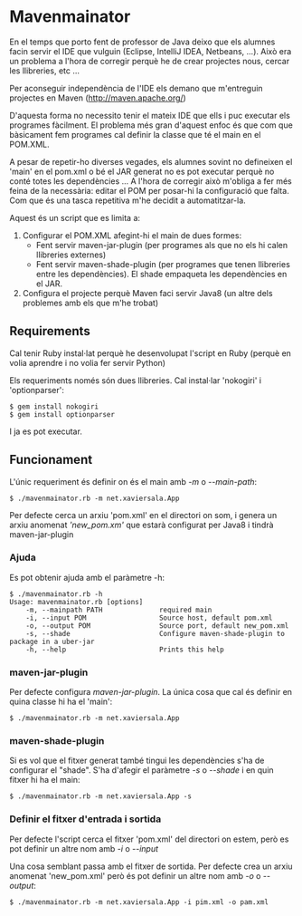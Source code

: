 Mavenmainator
==========================
En el temps que porto fent de professor de Java deixo que els alumnes facin servir el IDE que vulguin (Eclipse, IntelliJ IDEA, Netbeans, ...). Això era un problema a l'hora de corregir perquè he de crear projectes nous, cercar les llibreries, etc ...

Per aconseguir independència de l'IDE els demano que m'entreguin projectes en Maven (http://maven.apache.org/)

D'aquesta forma no necessito tenir el mateix IDE que ells i puc executar els programes fàcilment. El problema més gran d'aquest enfoc és que com que bàsicament fem programes cal definir la classe que té el main en el POM.XML. 

A pesar de repetir-ho diverses vegades, els alumnes sovint no defineixen el 'main' en el pom.xml o bé el JAR generat no es pot executar perquè no conté totes les dependències ... A l'hora de corregir això m'obliga a fer més feina de la necessària: editar el POM per posar-hi la configuració que falta. Com que és una tasca repetitiva m'he decidit a automatitzar-la.

Aquest és un script que es limita a:

1. Configurar el POM.XML afegint-hi el main de dues formes:
    - Fent servir maven-jar-plugin (per programes als que no els hi calen llibreries externes)
    - Fent servir maven-shade-plugin (per programes que tenen llibreries entre les dependències). El shade empaqueta les dependències en el JAR.
2. Configura el projecte perquè Maven faci servir Java8 (un altre dels problemes amb els que m'he trobat)

Requirements
------------------

Cal tenir Ruby instal·lat perquè he desenvolupat l'script en Ruby (perquè en volia aprendre i no volia fer servir Python)

Els requeriments només són dues llibreries. Cal instal·lar 'nokogiri' i 'optionparser': 

    $ gem install nokogiri
    $ gem install optionparser

I ja es pot executar.

Funcionament
-----------------
L'únic requeriment és definir on és el main amb *-m* o *--main-path*:

    $ ./mavenmainator.rb -m net.xaviersala.App

Per defecte cerca un arxiu 'pom.xml' en el directori on som, i genera un arxiu anomenat *'new_pom.xm'* que estarà configurat per Java8 i tindrà maven-jar-plugin

### Ajuda
Es pot obtenir ajuda amb el paràmetre -h:

    $ ./mavenmainator.rb -h
    Usage: mavenmainator.rb [options]
        -m, --mainpath PATH              required main
        -i, --input POM                  Source host, default pom.xml
        -o, --output POM                 Source port, default new_pom.xml
        -s, --shade                      Configure maven-shade-plugin to package in a uber-jar
        -h, --help                       Prints this help

### maven-jar-plugin

Per defecte configura *maven-jar-plugin*. La única cosa que cal és definir en quina classe hi ha el 'main':

    $ ./mavenmainator.rb -m net.xaviersala.App

### maven-shade-plugin

Si es vol que el fitxer generat també tingui les dependències s'ha de configurar el "shade". S'ha d'afegir el paràmetre *-s* o *--shade* i en quin fitxer hi ha el main:

    $ ./mavenmainator.rb -m net.xaviersala.App -s

### Definir el fitxer d'entrada i sortida
Per defecte l'script cerca el fitxer 'pom.xml' del directori on estem, però es pot definir un altre nom amb *-i* o *--input*

Una cosa semblant passa amb el fitxer de sortida. Per defecte crea un arxiu anomenat 'new_pom.xml' però és pot definir un altre nom amb *-o* o *--output*: 

    $ ./mavenmainator.rb -m net.xaviersala.App -i pim.xml -o pam.xml
